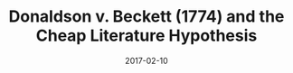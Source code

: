---
layout: post
title: Donaldson v. Beckett (1774) and the Cheap Literature Hypothesis
date: 2017-02-10
categories: posts
thumbnail: /assets/posts/cheap-literature/cheap-literature-thumb.jpg
description: |
  Scholars argue the creation of fixed-term copyright in 1774 led to lower book prices. New data from half a million text records suggests otherwise.
permalink: '_'
route: /book-market/cheap-literature.html
---